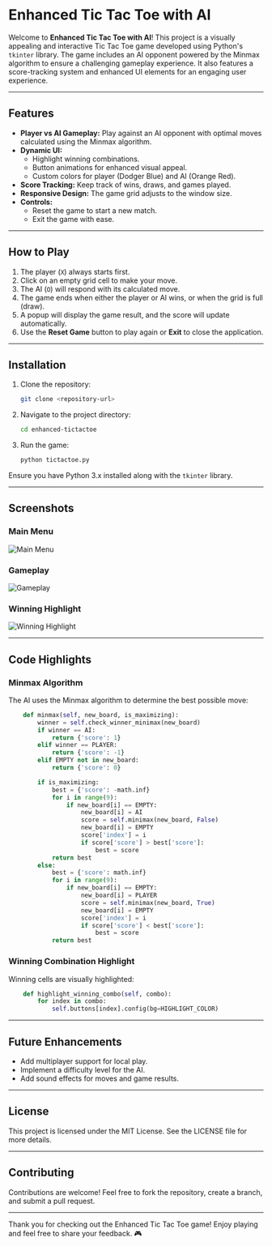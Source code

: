 # Enhanced Tic Tac Toe with AI

Welcome to **Enhanced Tic Tac Toe with AI**! This project is a visually appealing and interactive Tic Tac Toe game developed using Python's `tkinter` library. The game includes an AI opponent powered by the Minmax algorithm to ensure a challenging gameplay experience. It also features a score-tracking system and enhanced UI elements for an engaging user experience.

---

## Features

- **Player vs AI Gameplay:** Play against an AI opponent with optimal moves calculated using the Minmax algorithm.
- **Dynamic UI:**
  - Highlight winning combinations.
  - Button animations for enhanced visual appeal.
  - Custom colors for player (Dodger Blue) and AI (Orange Red).
- **Score Tracking:** Keep track of wins, draws, and games played.
- **Responsive Design:** The game grid adjusts to the window size.
- **Controls:**
  - Reset the game to start a new match.
  - Exit the game with ease.

---

## How to Play

1. The player (`X`) always starts first.
2. Click on an empty grid cell to make your move.
3. The AI (`O`) will respond with its calculated move.
4. The game ends when either the player or AI wins, or when the grid is full (draw).
5. A popup will display the game result, and the score will update automatically.
6. Use the **Reset Game** button to play again or **Exit** to close the application.

---

## Installation

1. Clone the repository:
   ```bash
   git clone <repository-url>
   ```
2. Navigate to the project directory:
   ```bash
   cd enhanced-tictactoe
   ```
3. Run the game:
   ```bash
   python tictactoe.py
   ```

Ensure you have Python 3.x installed along with the `tkinter` library.

---

## Screenshots

### Main Menu
![Main Menu](Screenshots/mainmenu.png)

### Gameplay
![Gameplay](Screenshots/gameplay.png)

### Winning Highlight
![Winning Highlight](Screenshots/playerwin.png)

---

## Code Highlights

### Minmax Algorithm
The AI uses the Minmax algorithm to determine the best possible move:
```python
    def minmax(self, new_board, is_maximizing):
        winner = self.check_winner_minimax(new_board)
        if winner == AI:
            return {'score': 1}
        elif winner == PLAYER:
            return {'score': -1}
        elif EMPTY not in new_board:
            return {'score': 0}

        if is_maximizing:
            best = {'score': -math.inf}
            for i in range(9):
                if new_board[i] == EMPTY:
                    new_board[i] = AI
                    score = self.minimax(new_board, False)
                    new_board[i] = EMPTY
                    score['index'] = i
                    if score['score'] > best['score']:
                        best = score
            return best
        else:
            best = {'score': math.inf}
            for i in range(9):
                if new_board[i] == EMPTY:
                    new_board[i] = PLAYER
                    score = self.minimax(new_board, True)
                    new_board[i] = EMPTY
                    score['index'] = i
                    if score['score'] < best['score']:
                        best = score
            return best
```

### Winning Combination Highlight
Winning cells are visually highlighted:
```python
    def highlight_winning_combo(self, combo):
        for index in combo:
            self.buttons[index].config(bg=HIGHLIGHT_COLOR)
```

---

## Future Enhancements

- Add multiplayer support for local play.
- Implement a difficulty level for the AI.
- Add sound effects for moves and game results.

---

## License

This project is licensed under the MIT License. See the LICENSE file for more details.

---

## Contributing

Contributions are welcome! Feel free to fork the repository, create a branch, and submit a pull request.

---

Thank you for checking out the Enhanced Tic Tac Toe game! Enjoy playing and feel free to share your feedback. 🎮